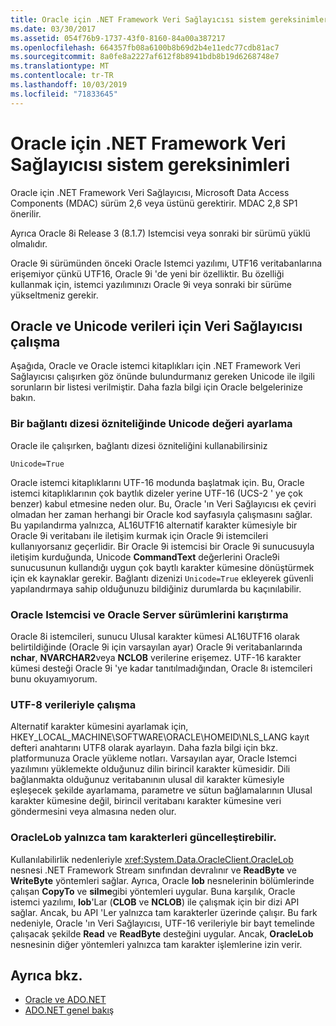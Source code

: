 ```yaml
---
title: Oracle için .NET Framework Veri Sağlayıcısı sistem gereksinimleri
ms.date: 03/30/2017
ms.assetid: 054f76b9-1737-43f0-8160-84a00a387217
ms.openlocfilehash: 664357fb08a6100b8b69d2b4e11edc77cdb81ac7
ms.sourcegitcommit: 8a0fe8a2227af612f8b8941bdb8b19d6268748e7
ms.translationtype: MT
ms.contentlocale: tr-TR
ms.lasthandoff: 10/03/2019
ms.locfileid: "71833645"
---
```

# <a name="system-requirements-for-the-net-framework-data-provider-for-oracle"></a>Oracle için .NET Framework Veri Sağlayıcısı sistem gereksinimleri

Oracle için .NET Framework Veri Sağlayıcısı, Microsoft Data Access Components (MDAC) sürüm 2,6 veya üstünü gerektirir. MDAC 2,8 SP1 önerilir.  
  
 Ayrıca Oracle 8i Release 3 (8.1.7) Istemcisi veya sonraki bir sürümü yüklü olmalıdır.  
  
 Oracle 9i sürümünden önceki Oracle Istemci yazılımı, UTF16 veritabanlarına erişemiyor çünkü UTF16, Oracle 9i 'de yeni bir özelliktir. Bu özelliği kullanmak için, istemci yazılımınızı Oracle 9i veya sonraki bir sürüme yükseltmeniz gerekir.  
  
## <a name="working-with-the-data-provider-for-oracle-and-unicode-data"></a>Oracle ve Unicode verileri için Veri Sağlayıcısı çalışma  
 
Aşağıda, Oracle ve Oracle istemci kitaplıkları için .NET Framework Veri Sağlayıcısı çalışırken göz önünde bulundurmanız gereken Unicode ile ilgili sorunların bir listesi verilmiştir. Daha fazla bilgi için Oracle belgelerinize bakın.  
  
### <a name="setting-the-unicode-value-in-a-connection-string-attribute"></a>Bir bağlantı dizesi özniteliğinde Unicode değeri ayarlama  

Oracle ile çalışırken, bağlantı dizesi özniteliğini kullanabilirsiniz  
  
`Unicode=True`
  
Oracle istemci kitaplıklarını UTF-16 modunda başlatmak için. Bu, Oracle istemci kitaplıklarının çok baytlık dizeler yerine UTF-16 (UCS-2 ' ye çok benzer) kabul etmesine neden olur. Bu, Oracle 'ın Veri Sağlayıcısı ek çeviri olmadan her zaman herhangi bir Oracle kod sayfasıyla çalışmasını sağlar. Bu yapılandırma yalnızca, AL16UTF16 alternatif karakter kümesiyle bir Oracle 9i veritabanı ile iletişim kurmak için Oracle 9i istemcileri kullanıyorsanız geçerlidir. Bir Oracle 9i istemcisi bir Oracle 9i sunucusuyla iletişim kurduğunda, Unicode **CommandText** değerlerini Oracle9i sunucusunun kullandığı uygun çok baytlı karakter kümesine dönüştürmek için ek kaynaklar gerekir. Bağlantı dizenizi `Unicode=True` ekleyerek güvenli yapılandırmaya sahip olduğunuzu bildiğiniz durumlarda bu kaçınılabilir.  
  
### <a name="mixing-versions-of-oracle-client-and-oracle-server"></a>Oracle Istemcisi ve Oracle Server sürümlerini karıştırma  

Oracle 8i istemcileri, sunucu Ulusal karakter kümesi AL16UTF16 olarak belirtildiğinde (Oracle 9i için varsayılan ayar) Oracle 9i veritabanlarında **nchar**, **NVARCHAR2**veya **NCLOB** verilerine erişemez. UTF-16 karakter kümesi desteği Oracle 9i 'ye kadar tanıtılmadığından, Oracle 8ı istemcileri bunu okuyamıyorum.  
  
### <a name="working-with-utf-8-data"></a>UTF-8 verileriyle çalışma  

Alternatif karakter kümesini ayarlamak için, HKEY_LOCAL_MACHINE\SOFTWARE\ORACLE\HOMEID\NLS_LANG kayıt defteri anahtarını UTF8 olarak ayarlayın. Daha fazla bilgi için bkz. platformunuza Oracle yükleme notları. Varsayılan ayar, Oracle Istemci yazılımını yüklemekte olduğunuz dilin birincil karakter kümesidir. Dili bağlanmakta olduğunuz veritabanının ulusal dil karakter kümesiyle eşleşecek şekilde ayarlamama, parametre ve sütun bağlamalarının Ulusal karakter kümesine değil, birincil veritabanı karakter kümesine veri göndermesini veya almasına neden olur.  
  
### <a name="oraclelob-can-only-update-full-characters"></a>OracleLob yalnızca tam karakterleri güncelleştirebilir.  

Kullanılabilirlik nedenleriyle <xref:System.Data.OracleClient.OracleLob> nesnesi .NET Framework Stream sınıfından devralınır ve **ReadByte** ve **WriteByte** yöntemleri sağlar. Ayrıca, Oracle **lob** nesnelerinin bölümlerinde çalışan **CopyTo** ve **silme**gibi yöntemleri uygular. Buna karşılık, Oracle istemci yazılımı, **lob**'Lar (**CLOB** ve **NCLOB**) ile çalışmak için bir dizi API sağlar. Ancak, bu API 'Ler yalnızca tam karakterler üzerinde çalışır. Bu fark nedeniyle, Oracle 'ın Veri Sağlayıcısı, UTF-16 verileriyle bir bayt temelinde çalışacak şekilde **Read** ve **ReadByte** desteğini uygular. Ancak, **OracleLob** nesnesinin diğer yöntemleri yalnızca tam karakter işlemlerine izin verir.  
  
## <a name="see-also"></a>Ayrıca bkz.

- [Oracle ve ADO.NET](oracle-and-adonet.md)
- [ADO.NET genel bakış](ado-net-overview.md)
